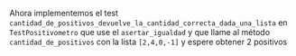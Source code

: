 Ahora implementemos el test `cantidad_de_positivos_devuelve_la_cantidad_correcta_dada_una_lista` en `TestPositivometro` que use el `asertar_igualdad` y que llame al método `cantidad_de_positivos` con la lista `[2,4,0,-1]` y espere obtener 2 positivos  